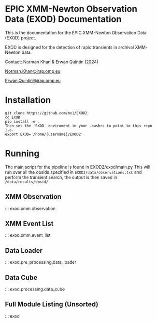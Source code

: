 # EPIC XMM-Newton Observation Data (EXOD) Documentation
This is the documentation for the EPIC XMM-Newton Observation Data (EXOD) project. 

EXOD is designed for the detection of rapid transients in archival XMM-Newton data. 

Contact:
Norman Khan & Erwan Quintin (2024)

Norman.Khan@irap.omp.eu

Erwan.Quintin@irap.omp.eu

# Installation
```
git clone https://github.com/nx1/EXOD2
cd EXOD
pip install -e .
Then set the 'EXOD' enviroment in your .bashrc to point to this repo i.e.
export EXOD='/home/{username}/EXOD2'
```

# Running
The main script for the pipeline is found in EXOD2/exod/main.py
This will run over all the obsids specified in
`EXOD2/data/observations.txt`
and perform the transient search, the output is then saved in
`/data/results/obsid/`

## XMM Observation
::: exod.xmm.observation
## XMM Event List
::: exod.xmm.event_list
## Data Loader 
::: exod.pre_processing.data_loader
## Data Cube
::: exod.processing.data_cube

## Full Module Listing (Unsorted)
::: exod

